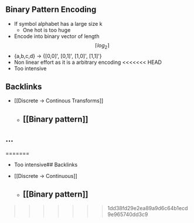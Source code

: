 ## Binary Pattern Encoding
- If symbol alphabet has a large size k
	- One hot is too huge
- Encode into binary vector of length $$\lceil log_{2} \rceil$$
- {a,b,c,d} -> {[0,0]', [0,1]', [1,0]', [1,1]'}
- Non linear effort as it is a arbitrary encoding
<<<<<<< HEAD
- Too intensive



## Backlinks
* [[Discrete -> Continous Transforms]]
	* ## [[Binary pattern]]

## ...
=======
- Too intensive## Backlinks
* [[Discrete -> Continuous]]
	* ## [[Binary pattern]]

>>>>>>> 1dd38fd29e2ea89a9d6c64b1ecd9e965740dd3c9
